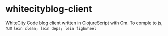 # whitecityblog-client
WhiteCity Code blog client written in ClojureScript with Om. To comple to js, run `lein clean; lein deps; lein fighwheel`
